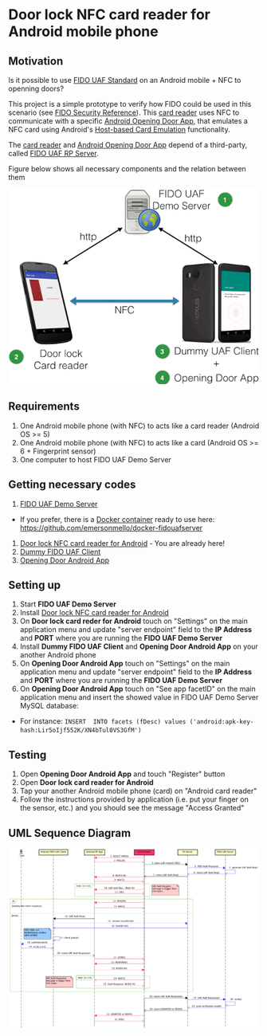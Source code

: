 # Door lock NFC card reader for Android mobile phone

## Motivation

Is it possible to use [FIDO UAF Standard](https://fidoalliance.org/specifications/download/) on an Android mobile + NFC to openning doors?

This project is a simple prototype to verify how FIDO could be used in this scenario (see [FIDO Security Reference](https://fidoalliance.org/specs/fido-uaf-v1.0-ps-20141208/fido-security-ref-v1.0-ps-20141208.html#threats-to-the-secure-channel-between-client-and-relying-party)). This [card reader](https://github.com/emersonmello/DoorlockCardReader) uses NFC to communicate with a specific [Android Opening Door App](https://github.com/emersonmello/openingdoor), that emulates a NFC card using Android's [Host-based Card Emulation](https://developer.android.com/guide/topics/connectivity/nfc/hce.html) functionality. 

The [card reader](https://github.com/emersonmello/DoorlockCardReader) and [Android Opening Door App](https://github.com/emersonmello/openingdoor) depend of a third-party, called [FIDO UAF RP Server](https://github.com/emersonmello/UAF).

Figure below shows all necessary components and the relation between them

![alt text](components.png "Communication diagram")

## Requirements

1. One Android mobile phone (with NFC) to acts like a card reader (Android OS >= 5)
1. One Android mobile phone (with NFC) to acts like a card (Android OS >= 6 + Fingerprint sensor)
1. One computer to host FIDO UAF Demo Server

## Getting necessary codes 

1. [FIDO UAF Demo Server](https://github.com/emersonmello/UAF)
  - If you prefer, there is a [Docker container](https://www.docker.com/what-docker) ready to use here: https://github.com/emersonmello/docker-fidouafserver
1. [Door lock NFC card reader for Android](https://github.com/emersonmello/DoorlockCardReader) - You are already here!
1. [Dummy FIDO UAF Client](https://github.com/emersonmello/dummyuafclient)
1. [Opening Door Android App](https://github.com/emersonmello/openingdoor)


## Setting up

1. Start **FIDO UAF Demo Server**
1. Install [Door lock NFC card reader for Android](https://github.com/emersonmello/DoorlockCardReader)
1. On **Door lock card reder for Android** touch on "Settings" on the main application menu and update "server endpoint" field to the **IP Address** and **PORT** where you are running the **FIDO UAF Demo Server**
1. Install **Dummy FIDO UAF Client** and **Opening Door Android App** on your another Android phone
1. On **Opening Door Android App** touch on "Settings" on the main application menu and update "server endpoint" field to the **IP Address** and **PORT** where you are running the **FIDO UAF Demo Server**  
1. On **Opening Door Android App** touch on "See app facetID" on the main application menu and insert the showed value in FIDO UAF Demo Server MySQL database:
  - For instance: ```INSERT  INTO facets (fDesc) values ('android:apk-key-hash:Lir5oIjf552K/XN4bTul0VS3GfM')```

## Testing 

1. Open **Opening Door Android App** and touch "Register" button
1. Open **Door lock card reader for Android**
1. Tap your another Android mobile phone (card) on "Android card reader"
1. Follow the instructions provided by application (i.e. put your finger on the sensor, etc.) and you should see the message "Access Granted"

## UML Sequence Diagram 

![alt text](sd_doorlock.png "Communication diagram")


